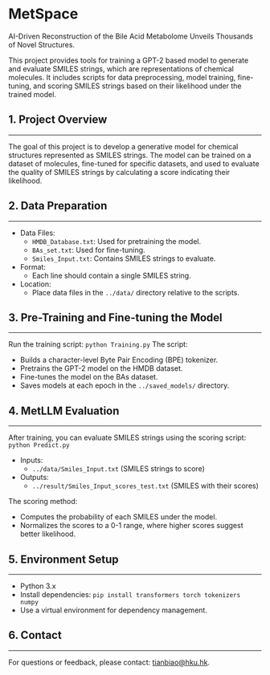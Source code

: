 # MetSpace

AI-Driven Reconstruction of the Bile Acid Metabolome Unveils Thousands of Novel Structures.

This project provides tools for training a GPT-2 based model to generate and evaluate SMILES strings, which are representations of chemical molecules. It includes scripts for data preprocessing, model training, fine-tuning, and scoring SMILES strings based on their likelihood under the trained model.

## 1. Project Overview
-------------------
The goal of this project is to develop a generative model for chemical structures represented as SMILES strings. The model can be trained on a dataset of molecules, fine-tuned for specific datasets, and used to evaluate the quality of SMILES strings by calculating a score indicating their likelihood.

## 2. Data Preparation
-------------------
- Data Files:
  - `HMDB_Database.txt`: Used for pretraining the model.
  - `BAs_set.txt`: Used for fine-tuning.
  - `Smiles_Input.txt`: Contains SMILES strings to evaluate.
- Format:
  - Each line should contain a single SMILES string.
- Location:
  - Place data files in the `../data/` directory relative to the scripts.

## 3. Pre-Training and Fine-tuning the Model
---------------------
Run the training script: `python Training.py`
The script:
- Builds a character-level Byte Pair Encoding (BPE) tokenizer.
- Pretrains the GPT-2 model on the HMDB dataset.
- Fine-tunes the model on the BAs dataset.
- Saves models at each epoch in the `../saved_models/` directory.

## 4. MetLLM Evaluation
----------------------------
After training, you can evaluate SMILES strings using the scoring script: `python Predict.py`
- Inputs:
  - `../data/Smiles_Input.txt` (SMILES strings to score)
- Outputs:
  - `../result/Smiles_Input_scores_test.txt` (SMILES with their scores)

The scoring method:
- Computes the probability of each SMILES under the model.
- Normalizes the scores to a 0-1 range, where higher scores suggest better likelihood.

## 5. Environment Setup
---------------------
- Python 3.x
- Install dependencies: `pip install transformers torch tokenizers numpy`
- Use a virtual environment for dependency management.

## 6. Contact
----------
For questions or feedback, please contact: tianbiao@hku.hk.


